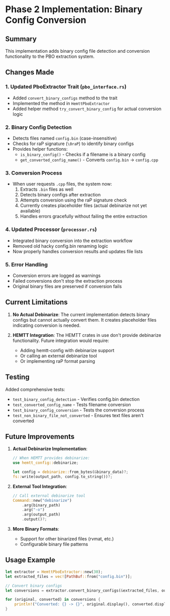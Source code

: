 # Phase 2 Implementation: Binary Config Conversion

## Summary

This implementation adds binary config file detection and conversion functionality to the PBO extraction system.

## Changes Made

### 1. Updated PboExtractor Trait (`pbo_interface.rs`)
- Added `convert_binary_configs` method to the trait
- Implemented the method in `HemttPboExtractor`
- Added helper method `try_convert_binary_config` for actual conversion logic

### 2. Binary Config Detection
- Detects files named `config.bin` (case-insensitive)
- Checks for raP signature (`\0raP`) to identify binary configs
- Provides helper functions:
  - `is_binary_config()` - Checks if a filename is a binary config
  - `get_converted_config_name()` - Converts `config.bin` -> `config.cpp`

### 3. Conversion Process
- When user requests `.cpp` files, the system now:
  1. Extracts `.bin` files as well
  2. Detects binary configs after extraction
  3. Attempts conversion using the raP signature check
  4. Currently creates placeholder files (actual debinarize not yet available)
  5. Handles errors gracefully without failing the entire extraction

### 4. Updated Processor (`processor.rs`)
- Integrated binary conversion into the extraction workflow
- Removed old hacky config.bin renaming logic
- Now properly handles conversion results and updates file lists

### 5. Error Handling
- Conversion errors are logged as warnings
- Failed conversions don't stop the extraction process
- Original binary files are preserved if conversion fails

## Current Limitations

1. **No Actual Debinarize**: The current implementation detects binary configs but cannot actually convert them. It creates placeholder files indicating conversion is needed.

2. **HEMTT Integration**: The HEMTT crates in use don't provide debinarize functionality. Future integration would require:
   - Adding hemtt-config with debinarize support
   - Or calling an external debinarize tool
   - Or implementing raP format parsing

## Testing

Added comprehensive tests:
- `test_binary_config_detection` - Verifies config.bin detection
- `test_converted_config_name` - Tests filename conversion
- `test_binary_config_conversion` - Tests the conversion process
- `test_non_binary_file_not_converted` - Ensures text files aren't converted

## Future Improvements

1. **Actual Debinarize Implementation**:
   ```rust
   // When HEMTT provides debinarize:
   use hemtt_config::debinarize;
   
   let config = debinarize::from_bytes(&binary_data)?;
   fs::write(output_path, config.to_string())?;
   ```

2. **External Tool Integration**:
   ```rust
   // Call external debinarize tool
   Command::new("debinarize")
       .arg(binary_path)
       .arg("-o")
       .arg(output_path)
       .output()?;
   ```

3. **More Binary Formats**:
   - Support for other binarized files (rvmat, etc.)
   - Configurable binary file patterns

## Usage Example

```rust
let extractor = HemttPboExtractor::new(30);
let extracted_files = vec![PathBuf::from("config.bin")];

// Convert binary configs
let conversions = extractor.convert_binary_configs(&extracted_files, output_dir).await?;

for (original, converted) in conversions {
    println!("Converted: {} -> {}", original.display(), converted.display());
}
```
